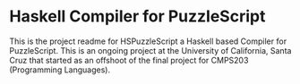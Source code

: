 # Haskell Compiler for PuzzleScript

This is the project readme for HSPuzzleScript a Haskell based Compiler for PuzzleScript.
This is an ongoing project at the University of California, Santa Cruz that started as an offshoot of the final project for CMPS203 (Programming Languages). 

